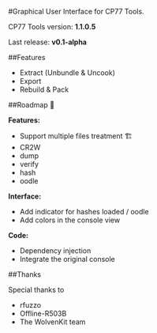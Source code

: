﻿#Graphical User Interface for CP77 Tools.

CP77 Tools version: **1.1.0.5**

Last release: **v0.1-alpha**


##Features

* Extract (Unbundle & Uncook)
* Export
* Rebuild & Pack


##Roadmap 🚧

**Features:**
- Support multiple files treatment 🏗️
- CR2W
- dump
- verify
- hash
- oodle

**Interface:**
- Add indicator for hashes loaded / oodle
- Add colors in the console view

**Code:**
- Dependency injection
- Integrate the original console


##Thanks

Special thanks to
- rfuzzo
- Offline-R503B
- The WolvenKit team